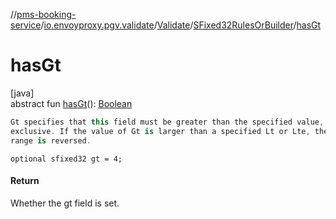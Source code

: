 //[pms-booking-service](../../../../index.md)/[io.envoyproxy.pgv.validate](../../index.md)/[Validate](../index.md)/[SFixed32RulesOrBuilder](index.md)/[hasGt](has-gt.md)

# hasGt

[java]\
abstract fun [hasGt](has-gt.md)(): [Boolean](https://kotlinlang.org/api/core/kotlin-stdlib/kotlin/-boolean/index.html)

```kotlin
Gt specifies that this field must be greater than the specified value,
exclusive. If the value of Gt is larger than a specified Lt or Lte, the
range is reversed.

```
`optional sfixed32 gt = 4;`

#### Return

Whether the gt field is set.